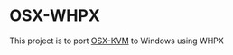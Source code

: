 # OSX-WHPX
This project is to port [OSX-KVM](https://github.com/kholia/OSX-KVM) to Windows using WHPX
